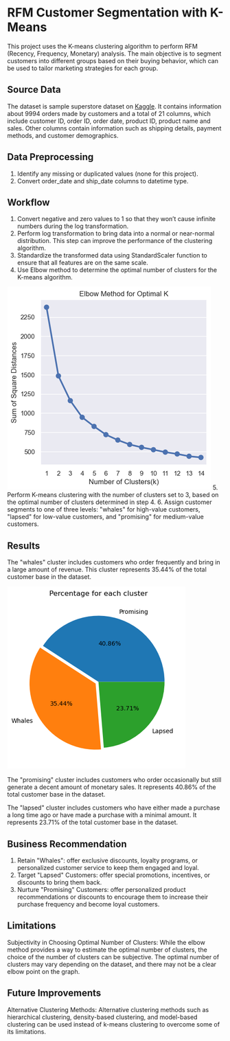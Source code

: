 # RFM Customer Segmentation with K-Means

This project uses the K-means clustering algorithm to perform RFM (Recency, Frequency, Monetary) analysis. The main objective is to segment customers into different groups based on their buying behavior, which can be used to tailor marketing strategies for each group.


## Source Data

The dataset is sample superstore dataset on [Kaggle](https://www.kaggle.com/datasets/bravehart101/sample-supermarket-dataset).  It contains information about 9994 orders made by customers and a total of 21 columns, which include customer ID, order ID, order date, product ID, product name and sales. Other columns contain information such as shipping details, payment methods, and customer demographics.

## Data Preprocessing

1.    Identify any missing or duplicated values (none for this project). 
2.    Convert order_date and ship_date columns to datetime type.

## Workflow

1.	Convert negative and zero values to 1 so that they won’t cause infinite numbers during the log transformation. 
2.	Perform log transformation to bring data into a normal or near-normal distribution. This step can improve the performance of the clustering algorithm.
3.	 Standardize the transformed data using StandardScaler function to ensure that all features are on the same scale.
4.	 Use Elbow method to determine the optimal number of clusters for the K-means algorithm. 

![alt text](https://github.com/QiujiaGuo/RFM-Analysis-for-Customer-Segmentation/blob/main/Elbow%20Method.png)
5. Perform K-means clustering with the number of clusters set to 3, based on the optimal number of clusters determined in step 4.
6.	  Assign customer segments to one of three levels: "whales" for high-value customers, "lapsed" for low-value customers, and "promising" for medium-value customers.

## Results

The "whales" cluster includes customers who order frequently and bring in a large amount of revenue. This cluster represents 35.44% of the total customer base in the dataset.

![alt text](https://github.com/QiujiaGuo/RFM-Analysis-for-Customer-Segmentation/blob/main/percentage%20for%20each%20cluster.png)

The "promising" cluster  includes customers who order occasionally but still generate a decent amount of monetary sales. It represents 40.86% of the total customer base in the dataset.

The "lapsed" cluster includes customers who have either made a purchase a long time ago or have made a purchase with a minimal amount. It represents 23.71% of the total customer base in the dataset.

## Business Recommendation

1.	Retain "Whales": offer exclusive discounts, loyalty programs, or personalized customer service to keep them engaged and loyal.
2.	Target "Lapsed" Customers: offer special promotions, incentives, or discounts to bring them back. 
3.	Nurture "Promising" Customers: offer personalized product recommendations or discounts to encourage them to increase their purchase frequency and become loyal customers.

## Limitations

Subjectivity in Choosing Optimal Number of Clusters: While the elbow method provides a way to estimate the optimal number of clusters, the choice of the number of clusters can be subjective. The optimal number of clusters may vary depending on the dataset, and there may not be a clear elbow point on the graph.

## Future Improvements

Alternative Clustering Methods: Alternative clustering methods such as hierarchical clustering, density-based clustering, and model-based clustering can be used instead of k-means clustering to overcome some of its limitations.
